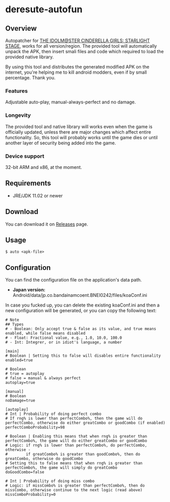 # deresute-autofun
## Overview
Autopatcher for [THE IDOLM@STER CINDERELLA GIRLS: STARLIGHT STAGE](https://play.google.com/store/apps/details?id=jp.co.bandainamcoent.BNEI0242&hl=), works for all version/region. The provided tool will automatically unpack the APK, then insert smali files and code which required to load the provided native library.

By using this tool and distributes the generated modified APK on the internet, you're helping me to kill android modders, even if by small percentage. Thank you.

### Features
Adjustable auto-play, manual-always-perfect and no damage.

### Longevity
The provided tool and native library will works even when the game is officially updated, unless there are major changes which affect entire functionality. So, this tool will probably works until the game dies or until another layer of security being added into the game.

### Device support
32-bit ARM and x86, at the moment.

## Requirements
- JRE/JDK 11.02 or newer

## Download
You can download it on [Releases](https://github.com/k0np4ku/deresute-autofun/releases) page.

## Usage
```
$ auto <apk-file>
```

## Configuration
You can find the configuration file on the application's data path.
- **Japan version:** Android/data/jp.co.bandainamcoent.BNEI0242/files/koaConf.ini

In case you fucked up, you can delete the existing koaConf.ini and then a new configuration will be generated, or you can copy the following text:
```
# Note
## Types
# - Boolean: Only accept true & false as its value, and true means enabled, while false means disabled
# - Float: Fractional value, e.g., 1.0, 10.0, 100.0
# - Int: Integrer, or in idiot's language, a number

[main]
# Boolean | Setting this to false will disables entire functionality
enabled=true

# Boolean
# true = autoplay
# false = manual & always perfect
autoplay=true

[manual]
# Boolean
noDamage=true

[autoplay]
# Int | Probability of doing perfect combo
# If rng% is lower than perfectCombo%, then the game will do perfectCombo, otherwise do either greatCombo or goodCombo (if enabled)
perfectComboProbability=98

# Boolean | Enabling this means that when rng% is greater than perfectCombo%, the game will do either greatCombo or goodCombo
# Logic: if rng% is lower than perfectCombo%, do perfectCombo, otherwise -
#        if greatCombo% is greater than goodCombo%, then do greatCombo, otherwise do goodCombo
# Setting this to false means that when rng% is greater than perfectCombo%, the game will simply do greatCombo
doGoodCombo=false

# Int | Probability of doing miss combo
# Logic: if missCombo% is greater than perfectCombo%, then do missCombo, otherwise continue to the next logic (read above)
missComboProbability=0
```
